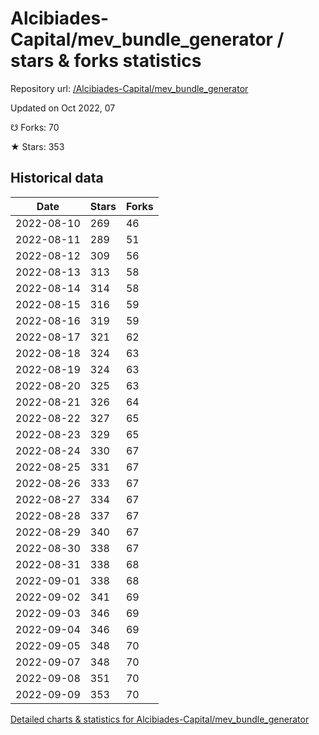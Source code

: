 # Alcibiades-Capital/mev_bundle_generator / stars & forks statistics

Repository url: [/Alcibiades-Capital/mev_bundle_generator](https://github.com/Alcibiades-Capital/mev_bundle_generator)

Updated on Oct 2022, 07

☋ Forks: 70

★ Stars: 353

## Historical data
| Date | Stars | Forks |
|------|-------|-------|
| 2022-08-10 | 269 | 46 | 
| 2022-08-11 | 289 | 51 | 
| 2022-08-12 | 309 | 56 | 
| 2022-08-13 | 313 | 58 | 
| 2022-08-14 | 314 | 58 | 
| 2022-08-15 | 316 | 59 | 
| 2022-08-16 | 319 | 59 | 
| 2022-08-17 | 321 | 62 | 
| 2022-08-18 | 324 | 63 | 
| 2022-08-19 | 324 | 63 | 
| 2022-08-20 | 325 | 63 | 
| 2022-08-21 | 326 | 64 | 
| 2022-08-22 | 327 | 65 | 
| 2022-08-23 | 329 | 65 | 
| 2022-08-24 | 330 | 67 | 
| 2022-08-25 | 331 | 67 | 
| 2022-08-26 | 333 | 67 | 
| 2022-08-27 | 334 | 67 | 
| 2022-08-28 | 337 | 67 | 
| 2022-08-29 | 340 | 67 | 
| 2022-08-30 | 338 | 67 | 
| 2022-08-31 | 338 | 68 | 
| 2022-09-01 | 338 | 68 | 
| 2022-09-02 | 341 | 69 | 
| 2022-09-03 | 346 | 69 | 
| 2022-09-04 | 346 | 69 | 
| 2022-09-05 | 348 | 70 | 
| 2022-09-07 | 348 | 70 | 
| 2022-09-08 | 351 | 70 | 
| 2022-09-09 | 353 | 70 | 


[Detailed charts & statistics for Alcibiades-Capital/mev_bundle_generator](https://reviewgithub.com/rep/Alcibiades-Capital/mev_bundle_generator)
